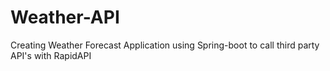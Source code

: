 # Weather-API
Creating Weather Forecast Application using Spring-boot to call third party API's with RapidAPI 
